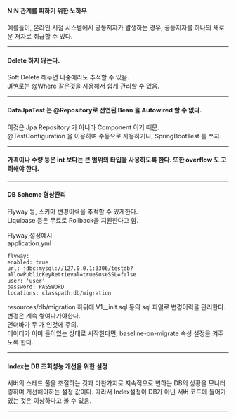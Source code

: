 #### N:N 관계를 피하기 위한 노하우
예를들어, 온라인 서점 시스템에서 공동저자가 발생하는 경우, 공동저자를 하나의 새로운 저자로 취급할 수 있다.  

---  

#### Delete 하지 않는다.
Soft Delete 해두면 나중에라도 추적할 수 있음.  
JPA로는 @Where 같은것을 사용해서 쉽게 관리할 수 있음.  

---  

#### DataJpaTest 는 @Repository로 선언된 Bean 을 Autowired 할 수 없다.
이것은 Jpa Repository 가 아니라 Component 이기 때문.  
@TestConfiguration 을 이용하여 수동으로 사용하거나, SpringBootTest 를 쓰자.  

---  

#### 가격이나 수량 등은 int 보다는 큰 범위의 타입을 사용하도록 한다. 또한 overflow 도 고려해야 한다.  

---  

#### DB Scheme 형상관리  
Flyway 등, 스키마 변경이력을 추적할 수 있게한다.  
Liquibase 등은 무료로 Rollback을 지원한다고 함.  

Flyway 설정예시  
application.yml  
```
flyway:
enabled: true
url: jdbc:mysql://127.0.0.1:3306/testdb?allowPublicKeyRetrieval=true&useSSL=false
user: 'user'
password: PASSWORD
locations: classpath:db/migration
```  
resources/db/migration 하위에 V1__init.sql 등의 sql 파일로 변경이력을 관리한다.  
변경은 계속 쌓여나가야한다.  
언더바가 두 개 인것에 주의.  
데이터가 이미 들어있는 상태로 시작한다면, baseline-on-migrate 속성 설정을 켜주도록 한다.  

---  

#### Index는 DB 조회성능 개선을 위한 설정  
서버의 스레드 풀을 조절하는 것과 마찬가지로 지속적으로 변하는 DB의 상황을 모니터링하며 개선해야하는 설정 값이다. 따라서 Index설정이 DB가 아닌 서버 코드에 들어가 있는 것은 이상하다고 볼 수 있음.  

---  



